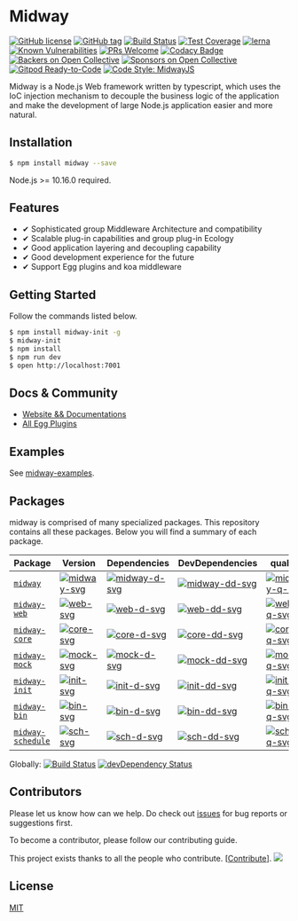 # Midway


[![GitHub license](https://img.shields.io/badge/license-MIT-blue.svg)](https://github.com/midwayjs/midway/blob/master/LICENSE)
[![GitHub tag](https://img.shields.io/github/tag/midwayjs/midway.svg)]()
[![Build Status](https://travis-ci.org/midwayjs/midway.svg?branch=develop)](https://travis-ci.org/midwayjs/midway)
[![Test Coverage](https://img.shields.io/codecov/c/github/midwayjs/midway/master.svg)](https://codecov.io/gh/midwayjs/midway/branch/master)
[![lerna](https://img.shields.io/badge/maintained%20with-lerna-cc00ff.svg)](https://lernajs.io/)
[![Known Vulnerabilities](https://snyk.io/test/npm/midway/badge.svg)](https://snyk.io/test/npm/midway)
[![PRs Welcome](https://img.shields.io/badge/PRs-welcome-brightgreen.svg)](https://github.com/midwayjs/midway/pulls)
[![Codacy Badge](https://api.codacy.com/project/badge/Grade/856737478fa94e78bce39d5fc2315cec)](https://www.codacy.com/app/czy88840616/midway?utm_source=github.com&amp;utm_medium=referral&amp;utm_content=midwayjs/midway&amp;utm_campaign=Badge_Grade)
[![Backers on Open Collective](https://opencollective.com/midway/backers/badge.svg)](#backers) [![Sponsors on Open Collective](https://opencollective.com/midway/sponsors/badge.svg)](#sponsors)
[![Gitpod Ready-to-Code](https://img.shields.io/badge/Gitpod-Ready--to--Code-blue?logo=gitpod)](https://gitpod.io/#https://github.com/midwayjs/midway)
[![Code Style: MidwayJS](https://img.shields.io/badge/code%20style-midwayjs-brightgreen.svg)](https://github.com/midwayjs/mwts)


Midway is a Node.js Web framework written by typescript, which uses the IoC injection mechanism to decouple the business logic of the application and make the development of large Node.js application easier and more natural.

## Installation

```bash
$ npm install midway --save
```
Node.js >= 10.16.0 required.

## Features

- ✔︎ Sophisticated group Middleware Architecture and compatibility
- ✔︎ Scalable plug-in capabilities and group plug-in Ecology
- ✔︎ Good application layering and decoupling capability
- ✔︎ Good development experience for the future
- ✔︎ Support Egg plugins and koa middleware


## Getting Started

Follow the commands listed below.

```bash
$ npm install midway-init -g
$ midway-init
$ npm install
$ npm run dev
$ open http://localhost:7001
```

## Docs & Community

- [Website && Documentations](https://midwayjs.org/midway/)
- [All Egg Plugins](https://github.com/search?q=topic%3Aegg-plugin&type=Repositories)

## Examples

See [midway-examples](https://github.com/midwayjs/midway-examples).

## Packages

midway is comprised of many specialized packages. This repository contains all these packages. Below you will find a summary of each package.

| Package | Version | Dependencies | DevDependencies | quality |
|--------|-------|------------|----------|----------|
| [`midway`] | [![midway-svg]][midway-ch] | [![midway-d-svg]][midway-d-link] | [![midway-dd-svg]][midway-dd-link] | [![midway-q-svg]][midway-q-link] |
| [`midway-web`] | [![web-svg]][web-ch] | [![web-d-svg]][web-d-link] | [![web-dd-svg]][web-dd-link] | [![web-q-svg]][web-q-link] |
| [`midway-core`] | [![core-svg]][core-ch] | [![core-d-svg]][core-d-link] | [![core-dd-svg]][core-dd-link] | [![core-q-svg]][core-q-link] |
| [`midway-mock`] | [![mock-svg]][mock-ch] | [![mock-d-svg]][mock-d-link] | [![mock-dd-svg]][mock-dd-link] | [![mock-q-svg]][mock-q-link] |
| [`midway-init`] | [![init-svg]][init-ch] | [![init-d-svg]][init-d-link] | [![init-dd-svg]][init-dd-link] | [![init-q-svg]][init-q-link] |
| [`midway-bin`] | [![bin-svg]][bin-ch] | [![bin-d-svg]][bin-d-link] | [![bin-dd-svg]][bin-dd-link] | [![bin-q-svg]][bin-q-link] |
| [`midway-schedule`] | [![sch-svg]][sch-ch] | [![sch-d-svg]][sch-d-link] | [![sch-dd-svg]][sch-dd-link] | [![sch-q-svg]][sch-q-link] |

Globally: [![Build Status](https://img.shields.io/travis/midwayjs/midway/master.svg?style=flat)](https://travis-ci.org/midwayjs/midway) [![devDependency Status](https://david-dm.org/midwayjs/midway/dev-status.svg)](https://david-dm.org/midwayjs/midway#info=devDependencies)

## Contributors

Please let us know how can we help. Do check out [issues](http://github.com/midwayjs/midway/issues) for bug reports or suggestions first.

To become a contributor, please follow our contributing guide.

This project exists thanks to all the people who contribute. [[Contribute](CONTRIBUTING.md)].
<a href="https://github.com/midwayjs/midway/graphs/contributors"><img src="https://opencollective.com/midway/contributors.svg?width=890&button=false" /></a>

## License

[MIT](http://github.com/midwayjs/midway/blob/master/LICENSE)


[`midway`]: https://github.com/midwayjs/midway/tree/master/packages/midway
[`midway-web`]: https://github.com/midwayjs/midway/tree/master/packages/midway-web
[`midway-core`]: https://github.com/midwayjs/midway/tree/master/packages/midway-core
[`midway-mock`]: https://github.com/midwayjs/midway/tree/master/packages/midway-mock
[`midway-init`]: https://github.com/midwayjs/midway/tree/master/packages/midway-init
[`midway-bin`]: https://github.com/midwayjs/midway/tree/master/packages/midway-bin
[`midway-schedule`]: https://github.com/midwayjs/midway/tree/master/packages/midway-schedule

[midway-svg]: https://img.shields.io/npm/v/midway.svg?maxAge=86400
[midway-ch]: https://github.com/midwayjs/midway/tree/master/packages/midway/CHANGELOG.md
[midway-d-svg]: https://david-dm.org/midwayjs/midway.svg?path=packages/midway
[midway-d-link]: https://david-dm.org/midwayjs/midway.svg?path=packages/midway
[midway-dd-svg]: https://david-dm.org/midwayjs/midway/dev-status.svg?path=packages/midway
[midway-dd-link]: https://david-dm.org/midwayjs/midway?path=packages/midway#info=devDependencies
[midway-q-svg]: https://npm.packagequality.com/shield/midway.svg
[midway-q-link]: https://packagequality.com/#?package=midway

[web-svg]: https://img.shields.io/npm/v/midway-web.svg?maxAge=86400
[web-ch]: https://github.com/midwayjs/midway/tree/master/midway-web/CHANGELOG.md
[web-d-svg]: https://david-dm.org/midwayjs/midway.svg?path=packages/midway-web
[web-d-link]: https://david-dm.org/midwayjs/midway.svg?path=packages/midway-web
[web-dd-svg]: https://david-dm.org/midwayjs/midway/dev-status.svg?path=packages/midway-web
[web-dd-link]: https://david-dm.org/midwayjs/midway?path=packages/midway-web#info=devDependencies
[web-q-svg]: https://npm.packagequality.com/shield/midway-web.svg
[web-q-link]: https://packagequality.com/#?package=midway-web

[core-svg]: https://img.shields.io/npm/v/midway-core.svg?maxAge=86400
[core-ch]: https://github.com/midwayjs/midway/tree/master/midway-core/CHANGELOG.md
[core-d-svg]: https://david-dm.org/midwayjs/midway.svg?path=packages/midway-core
[core-d-link]: https://david-dm.org/midwayjs/midway.svg?path=packages/midway-core
[core-dd-svg]: https://david-dm.org/midwayjs/midway/dev-status.svg?path=packages/midway-core
[core-dd-link]: https://david-dm.org/midwayjs/midway?path=packages/midway-core#info=devDependencies
[core-q-svg]: https://npm.packagequality.com/shield/midway-core.svg
[core-q-link]: https://packagequality.com/#?package=midway-core

[mock-svg]: https://img.shields.io/npm/v/midway-mock.svg?maxAge=86400
[mock-ch]: https://github.com/midwayjs/midway/tree/master/midway-mock/CHANGELOG.md
[mock-d-svg]: https://david-dm.org/midwayjs/midway.svg?path=packages/midway-mock
[mock-d-link]: https://david-dm.org/midwayjs/midway.svg?path=packages/midway-mock
[mock-dd-svg]: https://david-dm.org/midwayjs/midway/dev-status.svg?path=packages/midway-mock
[mock-dd-link]: https://david-dm.org/midwayjs/midway?path=packages/midway-mock#info=devDependencies
[mock-q-svg]: https://npm.packagequality.com/shield/midway-mock.svg
[mock-q-link]: https://packagequality.com/#?package=midway-mock

[init-svg]: https://img.shields.io/npm/v/midway-init.svg?maxAge=86400
[init-ch]: https://github.com/midwayjs/midway/tree/master/midway-init/CHANGELOG.md
[init-d-svg]: https://david-dm.org/midwayjs/midway.svg?path=packages/midway-init
[init-d-link]: https://david-dm.org/midwayjs/midway.svg?path=packages/midway-init
[init-dd-svg]: https://david-dm.org/midwayjs/midway/dev-status.svg?path=packages/midway-init
[init-dd-link]: https://david-dm.org/midwayjs/midway?path=packages/midway-init#info=devDependencies
[init-q-svg]: https://npm.packagequality.com/shield/midway-init.svg
[init-q-link]: https://packagequality.com/#?package=midway-init

[bin-svg]: https://img.shields.io/npm/v/midway-bin.svg?maxAge=86400
[bin-ch]: https://github.com/midwayjs/midway/tree/master/midway-bin/CHANGELOG.md
[bin-d-svg]: https://david-dm.org/midwayjs/midway.svg?path=packages/midway-bin
[bin-d-link]: https://david-dm.org/midwayjs/midway.svg?path=packages/midway-bin
[bin-dd-svg]: https://david-dm.org/midwayjs/midway/dev-status.svg?path=packages/midway-bin
[bin-dd-link]: https://david-dm.org/midwayjs/midway?path=packages/midway-bin#info=devDependencies
[bin-q-svg]: https://npm.packagequality.com/shield/midway-bin.svg
[bin-q-link]: https://packagequality.com/#?package=midway-bin

[sch-svg]: https://img.shields.io/npm/v/midway-schedule.svg?maxAge=86400
[sch-ch]: https://github.com/midwayjs/midway/tree/master/midway-schedule/CHANGELOG.md
[sch-d-svg]: https://david-dm.org/midwayjs/midway.svg?path=packages/midway-schedule
[sch-d-link]: https://david-dm.org/midwayjs/midway.svg?path=packages/midway-schedule
[sch-dd-svg]: https://david-dm.org/midwayjs/midway/dev-status.svg?path=packages/midway-schedule
[sch-dd-link]: https://david-dm.org/midwayjs/midway?path=packages/midway-schedule#info=devDependencies
[sch-q-svg]: https://npm.packagequality.com/shield/midway-schedule.svg
[sch-q-link]: https://packagequality.com/#?package=midway-schedule
